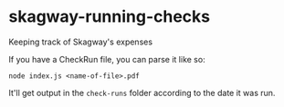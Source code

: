 # skagway-running-checks

Keeping track of Skagway's expenses

If you have a CheckRun file, you can parse it like so: 

```
node index.js <name-of-file>.pdf
```

It'll get output in the `check-runs` folder according to the date it was run.
